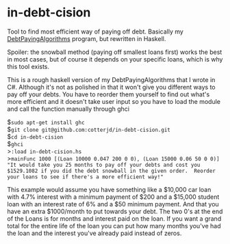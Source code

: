# in-debt-cision
Tool to find most efficient way of paying off debt. Basically my <a href="https://github.com/cotterjd/DebtPayingAlgorithms">DebtPayingAlgorithms</a> program, but rewritten in Haskell. 

Spoiler: the snowball method (paying off smallest loans first) works the best in most cases, but of course it depends on your specific loans, which is why this tool exists.

This is a rough haskell version of my DebtPayingAlgorithms that I wrote in C#.
Although it's not as polished in that it won't give you different ways to pay off your debts. 
You have to reorder them yourself to find out what's more efficient and 
it doesn't take user input so you have to load the module and call the function manually through ghci


&#36;`sudo apt-get install ghc`<br>
&#36;`git clone git@github.com:cotterjd/in-debt-cision.git`<br>
&#36;`cd in-debt-cision`<br>
&#36;`ghci`<br>
&gt;`:load in-debt-cision.hs`<br>
&gt;`mainFunc 1000 [(Loan 10000 0.047 200 0 0), (Loan 15000 0.06 50 0 0)]`<br>
`"It would take you 25 months to pay off your debts and cost you $1529.1082 if you did the debt snowball in the given order. 
Reorder your loans to see if there's a more efficient way!"`

This example would assume you have something like a $10,000 car loan with 4.7% interest with a minimum payment of $200 
and a $15,000 student loan with an interest rate of 6% and a $50 minimum payment. 
And that you have an extra $1000/month to put towards your debt. 
The two 0's at the end of the Loans is for months and interest paid on the loan. If you want a grand total for the entire life of the loan you can put how many months you've had the loan and the interest you've already paid instead of zeros. 

